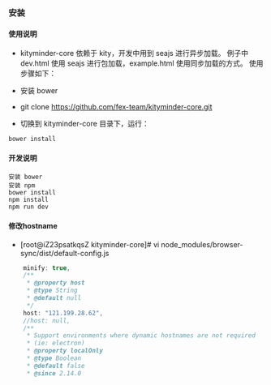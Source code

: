 ### 安装 

#### 使用说明
* kityminder-core 依赖于 kity，开发中用到 seajs 进行异步加载。 例子中 dev.html 使用 seajs 进行包加载，example.html 使用同步加载的方式。 使用步骤如下：

* 安装 bower
* git clone https://github.com/fex-team/kityminder-core.git
* 切换到 kityminder-core 目录下，运行：
```
bower install
```
#### 开发说明
```
安装 bower
安装 npm
bower install
npm install
npm run dev
```

#### 修改hostname 

* [root@iZ23psatkqsZ kityminder-core]# vi node_modules/browser-sync/dist/default-config.js
```c++
    minify: true,
    /**
     * @property host
     * @type String
     * @default null
     */
    host: "121.199.28.62",
    //host: null,
    /**
     * Support environments where dynamic hostnames are not required
     * (ie: electron)
     * @property localOnly
     * @type Boolean
     * @default false
     * @since 2.14.0
```
